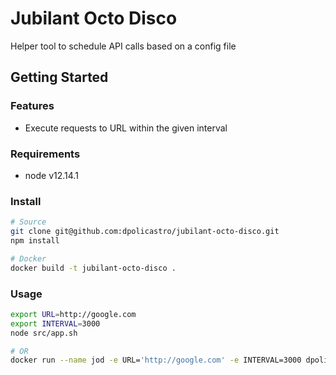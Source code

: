 # Jubilant Octo Disco
Helper tool to schedule API calls based on a config file

## Getting Started

### Features

- Execute requests to URL within the given interval

### Requirements
- node v12.14.1

### Install

```sh
# Source
git clone git@github.com:dpolicastro/jubilant-octo-disco.git
npm install

# Docker
docker build -t jubilant-octo-disco .
```

### Usage
```sh
export URL=http://google.com
export INTERVAL=3000
node src/app.sh

# OR
docker run --name jod -e URL='http://google.com' -e INTERVAL=3000 dpolicastro/jubilant-octo-disco:latest
```

